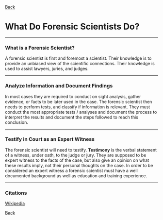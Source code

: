 
[Back](../Index.md)

# What Do Forensic Scientists Do?

****
### What is a Forensic Scientist?

A forensic scientist is first and foremost a scientist. Their knowledge is to provide an unbiased view of the scientific connections. Their knowledge is used to assist lawyers, juries, and judges. 

****
### Analyze Information and Document Findings

In most cases they are required to conduct on sight analysis, gather evidence, or facts to be later used in the case. The forensic scientist then needs to perform tests, and classify if information is relevant. They must conduct the most appropriate tests / analyses and document the process to interpret the results and document the steps followed to reach this conclusion.

****

### Testify in Court as an Expert Witness

The forensic scientist will need to testify. **Testimony** is the verbal statement of a witness, under oath, to the judge or jury. They are supposed to be expert witness to the facts of the case, but also give an opinion on what these results imply, not their personal thoughts on the case. In order to be considered an expert witness a forensic scientist must have a well documented background as well as education and training experience. 

****

### Citations

[Wikipedia](http://en.wikipedia.org/wiki/Locard%27s_exchange_principle)


[Back](../Index.md)